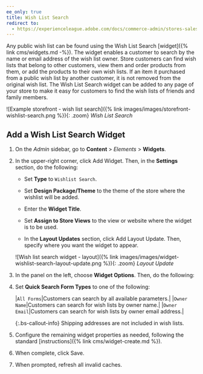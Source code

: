 ```yaml
---
ee_only: true
title: Wish List Search
redirect to:
  - https://experienceleague.adobe.com/docs/commerce-admin/stores-sales/shopper-tools/wish-lists/wishlist-configuration.html#add-wish-list-search
---
```


Any public wish list can be found using the Wish List Search [widget]({% link cms/widgets.md -%}). The widget enables a customer to search by the name or email address of the wish list owner. Store customers can find wish lists that belong to other customers, view them and order products from them, or add the products to their own wish lists. If an item it purchased from a public wish list by another customer, it is not removed from the original wish list. The Wish List Search widget can be added to any page of your store to make it easy for customers to find the wish lists of friends and family members.

![Example storefront - wish list search]({% link images/images/storefront-wishlist-search.png %}){: .zoom}
_Wish List Search_

## Add a Wish List Search Widget

1. On the _Admin_ sidebar, go to **Content** > _Elements_ > **Widgets**.

1. In the upper-right corner, click <span class="btn">Add Widget</span>. Then, in the **Settings** section, do the following:

   - Set **Type** to `Wishlist Search`.

   - Set **Design Package/Theme** to the theme of the store where the wishlist will be added.

   - Enter the **Widget Title**.

   - Set **Assign to Store Views** to the view or website where the widget is to be used.

   - In the **Layout Updates** section, click <span class="btn">Add Layout Update</span>. Then, specify where you want the widget to appear.

    ![Wish list search widget - layout]({% link images/images/widget-wishlist-search-layout-update.png %}){: .zoom}
    _Layout Update_

1. In the panel on the left, choose **Widget Options**. Then, do the following:

1. Set **Quick Search Form Types** to one of the following:

    |`All Forms`|Customers can search by all available parameters.|
    |`Owner Name`|Customers can search for wish lists by owner name.|
    |`Owner Email`|Customers can search for wish lists by owner email address.|

    {:.bs-callout-info}
    Shipping addresses are not included in wish lists.

1. Configure the remaining widget properties as needed, following the standard [instructions]({% link cms/widget-create.md %}).

1. When complete, click <span class="btn">Save</span>.

1. When prompted, refresh all invalid caches.
